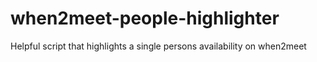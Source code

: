 # when2meet-people-highlighter
Helpful script that highlights a single persons availability on when2meet
